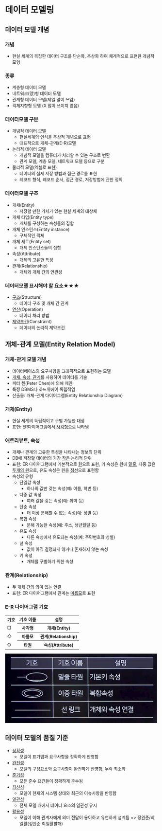 # 데이터 모델링
## 데이터 모델 개념
### 개념
- 현실 세계의 복잡한 데이터 구조를 단순화, 추상화 하여 체계적으로 표현한 개념적 모형

### 종류
- 계층형 데이터 모델
- 네트워크(망)형 데이터 모델
- 관계형 데이터 모델(제일 많이 쓰임)
- 객체지향형 모델 (X 많이 쓰이지 않음)

### 데이터모델 구분
- 개념적 데이터 모델
  - 현실세계의 인식을 추상적 개념으로 표현
  - 대표적으로 개체-관계(E-R)모델
- 논리적 데이터 모델
  - 개념적 모델을 컴퓨터가 처리할 수 있는 구조로 변환
  - 관계 모델, 계층 모델, 네트워크 모델 등으로 구분
- 물리적 모델(엑셀로 표현)
  - 데이터의 실제 저장 방법과 접근 경로를 표현
  - 레코드 형식, 레코드 순서, 접근 경로, 저장방법에 관한 정의

### 데이터모델 구조
- 개체(Entity)
  - 저장할 만한 가치가 있는 현실 세계의 대상체
- 개체 타입(Entity type)
  - 개체를 구성하는 속성들의 집합
- 개체 인스턴스(Entity instance)
  - 구체적인 객체
- 개체 세트(Entity set)
  - 개체 인스턴스들의 집합
- 속성(Attribute)
  - 개체의 고유한 특성
- 관계(Relationship)
  - 개체와 개체 간의 연관성

### 데이터모델 표시해야 할 요소★★★
- <u>구조</u>(Structure)
  - 데이터 구조 및 개체 간 관계
- <u>연산</u>(Operation)
  - 데이터 처리 방법
- <u>제약조건</u>(Constraint)
  - 데이터의 논리적 제약조건

## 개체-관계 모델(Entity Relation Model)
### 개체-관계 모델 개념
- 데이터베이스의 요구사항을 그래픽적으로 표현하는 모델
- <u>개체, 속성, 관계</u>를 사용하여 데이터를 기술
- 피터 첸(Peter Chen)에 의해 제안
- 특정 DBMS나 하드위에어 독립적임
- 산출물: 개체-관계 다이어그램(Entity Relationship Diagram)

### 개체(Entity)
- 현실 세계의 독립적이고 구별 가능한 대상
- 표현: ER다이어그램에서 <u>사각형</u>으로 나타냄

### 애트리뷰트, 속성
- 개체나 관계의 고유한 특성을 나타내는 정보의 단위
- DB에 저장할 데이터의 가장 <u>작은</u> 논리적 단위
- 표현: ER 다이어그램에서 기본적으로 <u>원</u>으로 표현, 키 속성은 원에 <u>밑줄</u>, 다중 값은 <u>두개의 원</u>으로, 유도 속성은 원을 <u>점선</u>으로 표현함
- 속성의 유형
  - 단일값 속성
    - 하나의 값만 갖는 속성(예: 이름, 학번 등)
  - 다중 값 속성
    - 여러 값을 갖는 속성(예: 취미 등)
  - 단순 속성
    - 더 이상 분해할 수 없는 속성(예: 성별 등)
  - 복합 속성
    - 분해 가능한 속성(예: 주소, 생년월일 등)
  - 유도 속성
    - 다른 속성에서 유도되는 속성(예: 주민번호와 성별)
  - 널 속성
    - 값이 아직 결정되지 않거나 존재하지 않는 속성 
  - 키 속성
    - 개체를 구별하기 위한 속성

### 관계(Relationship)
- 두 개체 간의 의미 있는 연결
- 표현: ER 다이어그램에서 관계는 <u>마름모</u>로 표현

### E-R 다이어그램 기호
<table>
<tr>
<th>기호</th>
<th>기호 이름</th>
<th>설명</th>
</tr>
<tr>
<td>□</td>
<th>사각형</th>
<th>개체(Entity)</th>
</tr>
<tr>
<td>◇</td>
<th>마름모</th>
<th>관계(Relationship)</th>
</tr>
<tr>
<td>○</td>
<th>타원</th>
<th>속성(Attribute)</th>
</tr>
</table>

![img](../Img/E-R다이어그램.png)

## 데이터 모델의 품질 기준
- <u>정확성</u>
  - 모델이 표기법과 요구사항을 정확하게 반영함
- <u>완전성</u>
  - 모델의 구성요소와 요구사항이 완전하게 반영함, 누락 최소화
- <u>준거성</u>
  - 모든 준수 요건들이 정확하게 준수됨
- <u>최신성</u>
  - 모델이 현재의 시스템 상태와 최근의 이슈사항을 반영함
- <u>일관성</u>
  - 전체 모델 내에서 데이터 요소의 일관성 유지
- <u>활용성</u>
  - 모델이 이해 관계자에게 의미 전달이 용이하고 유연하게 설계됨
=> 정완준/최일활(정완준 최일활발해)